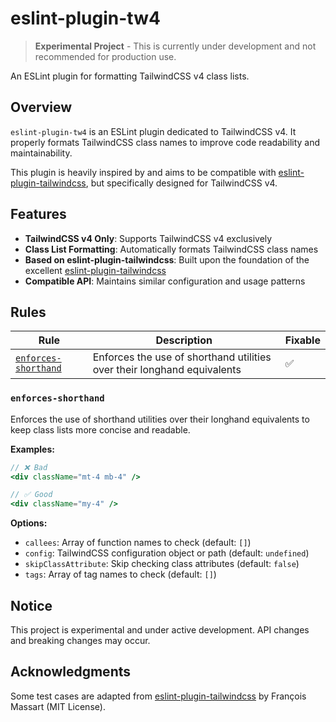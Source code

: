 # eslint-plugin-tw4

> **Experimental Project** - This is currently under development and not recommended for production use.

An ESLint plugin for formatting TailwindCSS v4 class lists.

## Overview

`eslint-plugin-tw4` is an ESLint plugin dedicated to TailwindCSS v4. It properly formats TailwindCSS class names to improve code readability and maintainability.

This plugin is heavily inspired by and aims to be compatible with [eslint-plugin-tailwindcss](https://github.com/francoismassart/eslint-plugin-tailwindcss), but specifically designed for TailwindCSS v4.

## Features

- **TailwindCSS v4 Only**: Supports TailwindCSS v4 exclusively
- **Class List Formatting**: Automatically formats TailwindCSS class names
- **Based on eslint-plugin-tailwindcss**: Built upon the foundation of the excellent [eslint-plugin-tailwindcss](https://github.com/francoismassart/eslint-plugin-tailwindcss)
- **Compatible API**: Maintains similar configuration and usage patterns

## Rules

| Rule | Description | Fixable |
|------|-------------|---------|
| [`enforces-shorthand`](#enforces-shorthand) | Enforces the use of shorthand utilities over their longhand equivalents | ✅ |

### `enforces-shorthand`

Enforces the use of shorthand utilities over their longhand equivalents to keep class lists more concise and readable.

**Examples:**

```jsx
// ❌ Bad
<div className="mt-4 mb-4" />

// ✅ Good  
<div className="my-4" />
```

**Options:**

- `callees`: Array of function names to check (default: `[]`)
- `config`: TailwindCSS configuration object or path (default: `undefined`)
- `skipClassAttribute`: Skip checking class attributes (default: `false`)
- `tags`: Array of tag names to check (default: `[]`)

## Notice

This project is experimental and under active development. API changes and breaking changes may occur.

## Acknowledgments

Some test cases are adapted from [eslint-plugin-tailwindcss](https://github.com/francoismassart/eslint-plugin-tailwindcss) by François Massart (MIT License).
